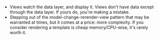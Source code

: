 * Views watch the data layer, and display it. Views don't have data except through the data layer. If yours do, you're making a mistake.
* Stepping out of the model-change-rerender-view pattern that may be warranted at times, but it comes at a price: more complexity. If you consider rendering a template is cheap memory/CPU-wise, it's rarely worth it.

